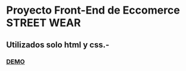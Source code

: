 # Proyecto Front-End de Eccomerce STREET WEAR

## Utilizados solo html y css.-

### [DEMO](https://joaquinarias989.github.io/StreetWear/)

